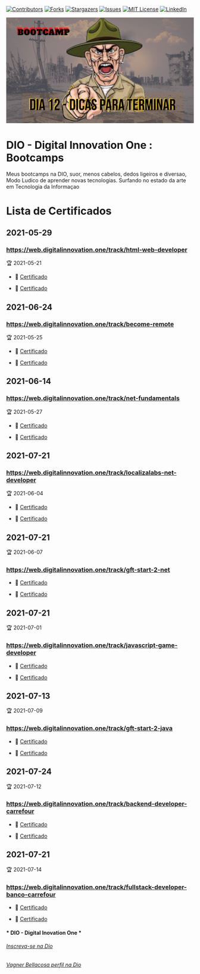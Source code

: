 <!-- PROJECT SHIELDS -->

[![Contributors][contributors-shield]][contributors-url]
[![Forks][forks-shield]][forks-url]
[![Stargazers][stars-shield]][stars-url]
[![Issues][issues-shield]][issues-url]
[![MIT License][license-shield]][license-url]
[![LinkedIn][linkedin-shield]][linkedin-url]



<!-- PROJECT LOGO -->
![Bootcamps na Digital Innovation One](/Images/capa.png "Bootcamps")


# DIO - Digital Innovation One : Bootcamps

Meus bootcamps na DIO, suor, menos cabelos, dedos ligeiros e diversao, Modo Ludico de aprender novas tecnologias.
Surfando no estado da arte em Tecnologia da Informaçao

# Lista de Certificados

## 2021-05-29 
### https://web.digitalinnovation.one/track/html-web-developer 
:trophy: 2021-05-21
- :scroll: [Certificado](HtmlWebDeveloper.md)

- :scroll: [Certificado](../certificados/HtmlWebDeveloper.md)

## 2021-06-24 
### https://web.digitalinnovation.one/track/become-remote
:trophy: 2021-05-25
- :scroll: [Certificado](BecomeRemote.md)

- :scroll: [Certificado](../certificados/BecomeRemote.md)

## 2021-06-14
### https://web.digitalinnovation.one/track/net-fundamentals
:trophy: 2021-05-27
- :scroll: [Certificado](NetFundamentals.md)

- :scroll: [Certificado](../certificados/NetFundamentals.md)

## 2021-07-21
### https://web.digitalinnovation.one/track/localizalabs-net-developer
:trophy: 2021-06-04
- :scroll: [Certificado](LocalizaLabs_NetDeveloper.md)

- :scroll: [Certificado](../certificados/LocalizaLabs_NetDeveloper.md)

## 2021-07-21
:trophy: 2021-06-07
### https://web.digitalinnovation.one/track/gft-start-2-net
- :scroll: [Certificado](GFT_Star2DotNet.md)

- :scroll: [Certificado](../certificados/GFT_Star2DotNet.md)

## 2021-07-21
:trophy: 2021-07-01
### https://web.digitalinnovation.one/track/javascript-game-developer
- :scroll: [Certificado](JavaScriptGameDeveloper.md)

- :scroll: [Certificado](../certificados/JavaScriptGameDeveloper.md)

## 2021-07-13
:trophy: 2021-07-09
### https://web.digitalinnovation.one/track/gft-start-2-java
- :scroll: [Certificado](GFT_Start2Java.md)

- :scroll: [Certificado](../certificados/GFT_Start2Java.md)

## 2021-07-24
:trophy: 2021-07-12
### https://web.digitalinnovation.one/track/backend-developer-carrefour
- :scroll: [Certificado](Carrefour_BackEndDeveloper.md)

- :scroll: [Certificado](../certificados/Carrefour_BackEndDeveloper.md)

## 2021-07-21 
:trophy: 2021-07-14
### https://web.digitalinnovation.one/track/fullstack-developer-banco-carrefour
- :scroll: [Certificado](BancoCarrefour_FullStackDeveloper.md)

- :scroll: [Certificado](../certificados/BancoCarrefour_FullStackDeveloper.md)

#### * DIO - Digital Inovation One *
######  [Inscreva-se na Dio](https://digitalinnovation.one/sign-up?ref=R5J3ZLTIFS)  

######  [Vagner Bellacosa perfil na Dio](https://web.digitalinnovation.one/users/vagnerbellacosa?tab=achievements)  

<!-- MARKDOWN LINKS & IMAGES -->
<!-- https://www.markdownguide.org/basic-syntax/#reference-style-links -->
[contributors-shield]: https://img.shields.io/github/contributors/VagnerBellacosa/DIO_Bootcamps.svg?style=for-the-badge
[contributors-url]: https://github.com/VagnerBellacosa/DIO_Bootcamps/graphs/contributors
[forks-shield]: https://img.shields.io/github/forks/VagnerBellacosa/DIO_Bootcamps.svg?style=for-the-badge
[forks-url]: https://github.com/VagnerBellacosa/DIO_Bootcamps/network/members
[stars-shield]: https://img.shields.io/github/stars/VagnerBellacosa/DIO_Bootcamps.svg?style=for-the-badge
[stars-url]: https://github.com/VagnerBellacosa/DIO_Bootcamps/stargazers
[issues-shield]: https://img.shields.io/github/issues/VagnerBellacosa/DIO_Bootcamps.svg?style=for-the-badge
[issues-url]: https://github.com/VagnerBellacosa/DIO_Bootcamps/issues
[license-shield]: https://img.shields.io/github/license/VagnerBellacosa/DIO_Bootcamps.svg?style=for-the-badge
[license-url]: https://github.com/VagnerBellacosa/DIO_Bootcamps/blob/master/LICENSE.txt
[linkedin-shield]: https://img.shields.io/badge/-LinkedIn-black.svg?style=for-the-badge&logo=linkedin&colorB=555
[linkedin-url]: https://www.linkedin.com/in/VagnerBellacosa/
[product-screenshot]: images/capa.png



